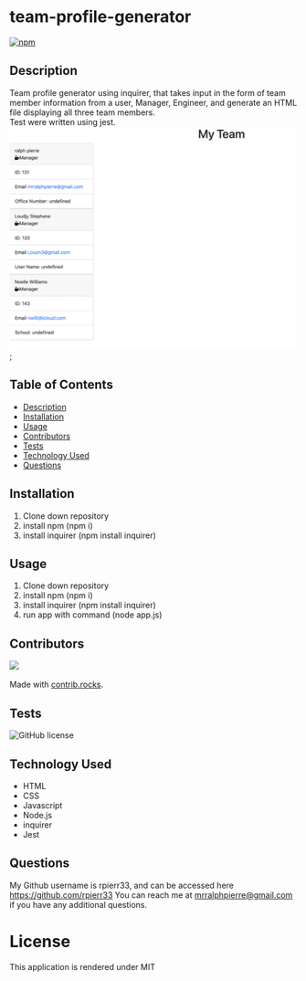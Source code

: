 # team-profile-generator
[![npm](https://badge.fury.io/js/inquirer.svg)](http://badge.fury.io/js/inquirer)


## Description
Team profile generator using inquirer, that takes input in the form of team member information from a user, Manager, Engineer, and generate an HTML file displaying all three team members.
<br>
Test were written using jest.
<br>
![Alt text](https://github.com/rpierr33/team-profile-generator/blob/main/img/Screen%20Shot%202022-01-27%20at%204.19.41%20PM.png "Team-Profile-Generator");

## Table of Contents
- [Description](#description)
- [Installation](#installation)
- [Usage](#usage)
- [Contributors](#contributors)
- [Tests](#tests)
- [Technology Used](#technology-used)
- [Questions](#questions)

## Installation
1. Clone down repository
2. install npm (npm i)
3. install inquirer (npm install inquirer)

## Usage
1. Clone down repository
2. install npm (npm i)
3. install inquirer (npm install inquirer)
4. run app with command (node app.js)


## Contributors
<a href="https://github.com/rpierr33/team-profile-generator/graphs/contributors">
  <img src="https://contrib.rocks/image?repo=rpierr33/team-profile-generator" />
</a>

Made with [contrib.rocks](https://contrib.rocks).


## Tests
![GitHub license](https://img.shields.io/badge/test-100%25-success)

## Technology Used
- HTML
- CSS
- Javascript
- Node.js
- inquirer
- Jest

## Questions
My Github username is rpierr33, and can be accessed here https://github.com/rpierr33
You can reach me at mrralphpierre@gmail.com if you have any additional questions.


# License
This application is rendered under MIT



